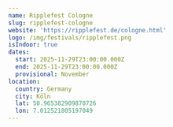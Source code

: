 ```yaml
---
name: Ripplefest Cologne
slug: ripplefest-cologne
website: 'https://ripplefest.de/cologne.html'
logo: /img/festivals/ripplefest.png
isIndoor: true
dates:
  start: 2025-11-29T23:00:00.000Z
  end: 2025-11-29T23:00:00.000Z
  provisional: November
location:
  country: Germany
  city: Köln
  lat: 50.965382909870726
  lon: 7.012521805197049
---
```


